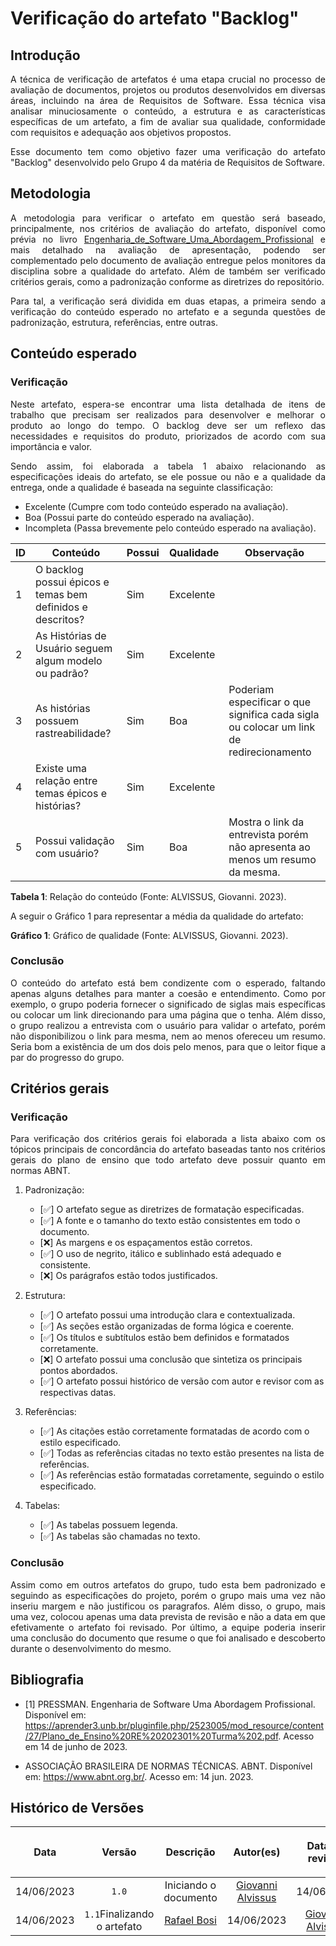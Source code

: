 <div class="body">

# Verificação do artefato "Backlog"

## Introdução

<div align="justify">

A técnica de verificação de artefatos é uma etapa crucial no processo de avaliação de documentos, projetos ou produtos desenvolvidos em diversas áreas, incluindo na área de Requisitos de Software. Essa técnica visa analisar minuciosamente o conteúdo, a estrutura e as características específicas de um artefato, a fim de avaliar sua qualidade, conformidade com requisitos e adequação aos objetivos propostos.

Esse documento tem como objetivo fazer uma verificação do artefato "Backlog" desenvolvido pelo Grupo 4 da matéria de Requisitos de Software.

</div>

## Metodologia

<div align="justify">

A metodologia para verificar o artefato em questão será baseado, principalmente, nos critérios de avaliação do artefato, disponível como prévia no livro [Engenharia_de_Software_Uma_Abordagem_Profissional](https://aprender3.unb.br/pluginfile.php/2523118/mod_resource/content/3/Engenharia_de_Software_Uma_Abordagem_Pro.pdf) e mais detalhado na avaliação de apresentação, podendo ser complementado pelo documento de avaliação entregue pelos monitores da disciplina sobre a qualidade do artefato. Além de também ser verificado critérios gerais, como a padronização conforme as diretrizes do repositório.

Para tal, a verificação será dividida em duas etapas, a primeira sendo a verificação do conteúdo esperado no artefato e a segunda questões de padronização, estrutura, referências, entre outras.

</div>

## Conteúdo esperado

### Verificação

<div align="justify">

Neste artefato, espera-se encontrar uma lista detalhada de itens de trabalho que precisam ser realizados para desenvolver e melhorar o produto ao longo do tempo. O backlog deve ser um reflexo das necessidades e requisitos do produto, priorizados de acordo com sua importância e valor.

Sendo assim, foi elaborada a tabela 1 abaixo relacionando as especificações ideais do artefato, se ele possue ou não e a qualidade da entrega, onde a qualidade é baseada na seguinte classificação:

- Excelente (Cumpre com todo conteúdo esperado na avaliação).
- Boa (Possui parte do conteúdo esperado na avaliação).
- Incompleta (Passa brevemente pelo conteúdo esperado na avaliação).

</div>

| ID | Conteúdo | Possui | Qualidade | Observação |
| - | - | - | - | - |
| 1 | O backlog possui épicos e temas bem definidos e descritos? | Sim | Excelente |  |
| 2 | As Histórias de Usuário seguem algum modelo ou padrão? | Sim | Excelente |  |
| 3 | As histórias possuem rastreabilidade? | Sim | Boa | Poderiam especificar o que significa cada sigla ou colocar um link de redirecionamento |
| 4 | Existe uma relação entre temas épicos e histórias? | Sim | Excelente | |
| 5 | Possui validação com usuário? | Sim | Boa | Mostra o link da entrevista porém não apresenta ao menos um resumo da mesma. |

<b>Tabela 1</b>: Relação do conteúdo (Fonte: ALVISSUS, Giovanni. 2023).

A seguir o Gráfico 1 para representar a média da qualidade do artefato:

<div>
    <canvas id="myChart"></canvas>
</div>

<script>
    window.onload = function() {
        var ctx = document.getElementById('myChart').getContext('2d');
        var chart = new Chart(ctx, {
            type: 'pie',
            data: {
                labels: ['Excelente', 'Boa', 'Incompleta'],
                datasets: [{
                    data: [3, 2, 0],
                    backgroundColor: ['#00ff00', '#ffff00', '#ff0000']
                }]
            }
        });
    };
</script>

<b>Gráfico 1</b>: Gráfico de qualidade (Fonte: ALVISSUS, Giovanni. 2023).

### Conclusão

<div align="justify">

O conteúdo do artefato está bem condizente com o esperado, faltando apenas alguns detalhes para manter a coesão e entendimento. Como por exemplo, o grupo poderia fornecer o significado de siglas mais específicas ou colocar um link direcionando para uma página que o tenha. Além disso, o grupo realizou a entrevista com o usuário para validar o artefato, porém não disponibilizou o link para mesma, nem ao menos ofereceu um resumo. Seria bom a existência de um dos dois pelo menos, para que o leitor fique a par do progresso do grupo. 

</div>

## Critérios gerais

### Verificação

<div align="justify">

Para verificação dos critérios gerais foi elaborada a lista abaixo com os tópicos principais de concordância do artefato baseadas tanto nos critérios gerais do plano de ensino que todo artefato deve possuir quanto em normas ABNT.

</div>

1. Padronização:
   - [✅] O artefato segue as diretrizes de formatação especificadas.
   - [✅] A fonte e o tamanho do texto estão consistentes em todo o documento.
   - [❌] As margens e os espaçamentos estão corretos.
   - [✅] O uso de negrito, itálico e sublinhado está adequado e consistente.
   - [❌] Os parágrafos estão todos justificados.

2. Estrutura:
   - [✅] O artefato possui uma introdução clara e contextualizada.
   - [✅] As seções estão organizadas de forma lógica e coerente.
   - [✅] Os títulos e subtítulos estão bem definidos e formatados corretamente.
   - [❌] O artefato possui uma conclusão que sintetiza os principais pontos abordados.
   - [✅] O artefato possui histórico de versão com autor e revisor com as respectivas datas.

3. Referências:
   - [✅] As citações estão corretamente formatadas de acordo com o estilo especificado.
   - [✅] Todas as referências citadas no texto estão presentes na lista de referências.
   - [✅] As referências estão formatadas corretamente, seguindo o estilo especificado.

4. Tabelas:
   - [✅] As tabelas possuem legenda.
   - [✅] As tabelas são chamadas no texto. 

### Conclusão

<div align="justify">

Assim como em outros artefatos do grupo, tudo esta bem padronizado e seguindo as especificações do projeto, porém o grupo mais uma vez não inseriu margem e não justificou os paragrafos. Além disso, o grupo, mais uma vez, colocou apenas uma data prevista de revisão e não a data em que efetivamente o artefato foi revisado. Por último, a equipe poderia inserir uma conclusão do documento que resume o que foi analisado e descoberto durante o desenvolvimento do mesmo.

</div>

## Bibliografia

- [1] PRESSMAN. Engenharia de Software Uma Abordagem Profissional. Disponível em: https://aprender3.unb.br/pluginfile.php/2523005/mod_resource/content/27/Plano_de_Ensino%20RE%20202301%20Turma%202.pdf. Acesso em 14 de junho de 2023.

- ASSOCIAÇÃO BRASILEIRA DE NORMAS TÉCNICAS. ABNT. Disponível em: <https://www.abnt.org.br/>. Acesso em: 14 jun. 2023.


## Histórico de Versões

| <p align="center">Data</p> | <p align="center">Versão</p> | <p align="center">Descrição</p> | <p align="center">Autor(es)</p> | <p align="center">Data de revisão</p> | <p align="center">Revisor(es)</p> |
| :-: | :-: | :-: | :-: | :-: | :-: |
| 14/06/2023 | `1.0` | Iniciando o documento | [Giovanni Alvissus](github.com/giovanni1106) | 14/06/2023 | [Rafael Bosi](https://github.com/strangeunit28) |
| 14/06/2023 | `1.1`Finalizando o artefato | [Rafael Bosi](https://github.com/strangeunit28) | 14/06/2023 | [Giovanni Alvissus](github.com/giovanni1106) |

</div>
